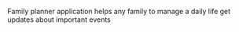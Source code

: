 Family planner application helps any family to manage a daily life get updates about important events